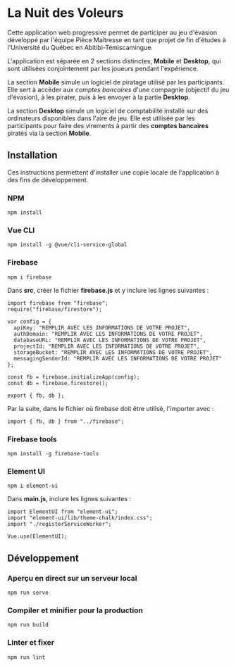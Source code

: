 # La Nuit des Voleurs

Cette application web progressive permet de participer au jeu d'évasion développé par l'équipe Pièce Maîtresse en tant que projet de fin d'études à l'Université du Québec en Abitibi-Témiscamingue.

L'application est séparée en 2 sections distinctes, **Mobile** et **Desktop**, qui sont utilisées conjointement par les joueurs pendant l'expérience.

La section **Mobile** simule un logiciel de piratage utilisé par les participants. Elle sert à accéder aux _comptes bancaires_ d'une compagnie (objectif du jeu d'évasion), à les pirater, puis à les envoyer à la partie **Desktop**.

La section **Desktop** simule un logiciel de comptabilité installé sur des ordinateurs disponibles dans l'aire de jeu. Elle est utilisée par les participants pour faire des virements à partir des **comptes bancaires** piratés via la section **Mobile**.

## Installation

Ces instructions permettent d'installer une copie locale de l'application à des fins de développement.

### NPM

```
npm install
```

### Vue CLI

```
npm install -g @vue/cli-service-global
```

### Firebase

```
npm i firebase
```

Dans **src**, créer le fichier **firebase.js** et y inclure les lignes suivantes :

```
import firebase from "firebase";
require("firebase/firestore");

var config = {
  apiKey: "REMPLIR AVEC LES INFORMATIONS DE VOTRE PROJET",
  authDomain: "REMPLIR AVEC LES INFORMATIONS DE VOTRE PROJET",
  databaseURL: "REMPLIR AVEC LES INFORMATIONS DE VOTRE PROJET",
  projectId: "REMPLIR AVEC LES INFORMATIONS DE VOTRE PROJET",
  storageBucket: "REMPLIR AVEC LES INFORMATIONS DE VOTRE PROJET",
  messagingSenderId: "REMPLIR AVEC LES INFORMATIONS DE VOTRE PROJET"
};

const fb = firebase.initializeApp(config);
const db = firebase.firestore();

export { fb, db };
```

Par la suite, dans le fichier où firebase doit être utilisé, l'importer avec :

```
import { fb, db } from "../firebase";
```

### Firebase tools

```
npm install -g firebase-tools
```

### Element UI

```
npm i element-ui
```

Dans **main.js**, inclure les lignes suivantes :

```
import ElementUI from "element-ui";
import "element-ui/lib/theme-chalk/index.css";
import "./registerServiceWorker";

Vue.use(ElementUI);
```

## Développement

### Aperçu en direct sur un serveur local

```
npm run serve
```

### Compiler et minifier pour la production

```
npm run build
```

### Linter et fixer

```
npm run lint
```
